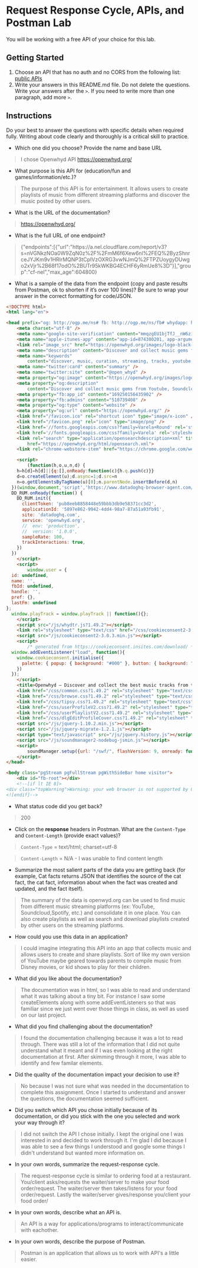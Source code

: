 # Request Response Cycle, APIs, and Postman Lab

You will be working with a free API of your choice for this lab.

## Getting Started

1. Choose an API that has no auth and no CORS from the following list: [public APIs](https://github.com/public-apis/public-apis)
1. Write your answers in this README.md file. Do not delete the questions. Write your answers after the `>`. If you need to write more than one paragraph, add more `>`.

## Instructions

Do your best to answer the questions with specific details when required fully. Writing about code clearly and thoroughly is a critical skill to practice. 

- Which one did you choose? Provide the name and base URL

>I chose Openwhyd API
> https://openwhyd.org/

- What purpose is this API for (education/fun and games/information/etc.)?

> The purpose of this API is for entertainment. It allows users to create playlists of music from different streaming platforms and discover the music posted by other users.

- What is the URL of the documentation?

> https://openwhyd.org/

- What is the full URL of one endpoint?

>{"endpoints":[{"url":"https:\/\/a.nel.cloudflare.com\/report\/v3?s=nVGNkzNOa0W9ZqN0z%2F%2FmM6f6Xew6nl%2FEQ%2ByzShnrceJYJKm9v1HRlrMQNP3tCpIVzOXRG3vwNJmQ%2FTPZUoygyDUwgo2xVjr%2B68f17odO%2BUTr95kWKBG4ECHF6yRmUe8%3D"}],"group":"cf-nel","max_age":604800}

- What is a sample of the data from the endpoint (copy and paste results from Postman, ok to shorten if it’s over 100 lines)? Be sure to wrap your answer in the correct formatting for code/JSON.

```html
<!DOCTYPE html>
<html lang="en">

<head prefix="og: http://ogp.me/ns# fb: http://ogp.me/ns/fb# whydapp: http://ogp.me/ns/fb/whydapp#">
	<meta charset="utf-8" />
	<meta name="google-site-verification" content="mmqzgEU1bjTfJ__nW6zioi7O9vuur1SyYfW44DH6ozg" />
	<meta name="apple-itunes-app" content="app-id=874380201, app-argument=whyd://app?href=http://openwhyd.org/">
	<link rel="image_src" href="https://openwhyd.org/images/logo-black-square-smaller.png" />
	<meta name="description" content="Discover and collect music gems from Youtube, Soundcloud, Deezer and more" />
	<meta name="keywords"
		content="discover, music, curation, streaming, tracks, youtube, soundcloud, bandcamp, playlists, play, free" />
	<meta name="twitter:card" content="summary" />
	<meta name="twitter:site" content="@open_whyd" />
	<meta property="og:image" content="https://openwhyd.org/images/logo-black-square-smaller.png" />
	<meta property="og:description"
		content="Discover and collect music gems from Youtube, Soundcloud, Deezer and more" />
	<meta property="fb:app_id" content="169250156435902" />
	<meta property="fb:admins" content="510739408" />
	<meta property="og:type" content="website" />
	<meta property="og:url" content="https://openwhyd.org/" />
	<link href="/favicon.ico" rel="shortcut icon" type="image/x-icon" />
	<link href="/favicon.png" rel="icon" type="image/png" />
	<link href='//fonts.googleapis.com/css?family=Varela+Round' rel='stylesheet' type='text/css'>
	<link href='//fonts.googleapis.com/css?family=Varela' rel='stylesheet' type='text/css'>
	<link rel="search" type="application/opensearchdescription+xml" title="Whyd"
		href="https://openwhyd.org/html/opensearch.xml">
	<link rel="chrome-webstore-item" href="https://chrome.google.com/webstore/detail/foohaghobcolamikniehcnnijdjehfjk">

	<script>
		(function(h,o,u,n,d) {
    h=h[d]=h[d]||{q:[],onReady:function(c){h.q.push(c)}}
    d=o.createElement(u);d.async=1;d.src=n
    n=o.getElementsByTagName(u)[0];n.parentNode.insertBefore(d,n)
  })(window,document,'script','https://www.datadoghq-browser-agent.com/datadog-rum.js','DD_RUM')
  DD_RUM.onReady(function() {
    DD_RUM.init({
      clientToken: 'pub8eeb8858448e59bbb3db9e58371cc3d2',
      applicationId: '5897e862-9942-4dd4-98a7-87a51a93fb91',
      site: 'datadoghq.com',
      service: 'openwhyd.org',
      //  env: 'production',
      //  version: '1.0.0',
      sampleRate: 100,
      trackInteractions: true,
    })
  })
	</script>
	<script>
		window.user = {
  id: undefined,
  name: '',
  fbId: undefined,
  handle: '',
  pref: {},
  lastFm: undefined
};
  window.playTrack = window.playTrack || function(){};
	</script>
	<script src="/js/whydtr.js?1.49.2"></script>
	<link rel="stylesheet" type="text/css" href="/css/cookieconsent2-3.0.3.min.css" />
	<script src="/js/cookieconsent2-3.0.3.min.js"></script>
	<script>
		/* generated from https://cookieconsent.insites.com/download/ */
  window.addEventListener("load", function(){
    window.cookieconsent.initialise({
      palette: { popup: { background: "#000" }, button: { background: "#f1d600" } }
    })
  });
	</script>
	<title>Openwhyd – Discover and collect the best music tracks from the web</title>
	<link href="/css/common.css?1.49.2" rel="stylesheet" type="text/css" />
	<link href="/css/browse.css?1.49.2" rel="stylesheet" type="text/css" />
	<link href="/css/tipsy.css?1.49.2" rel="stylesheet" type="text/css" />
	<link href="/css/userProfileV2.css?1.49.2" rel="stylesheet" type="text/css" />
	<link href="/css/userPlaylistV2.css?1.49.2" rel="stylesheet" type="text/css" />
	<link href="/css/dlgEditProfileCover.css?1.49.2" rel="stylesheet" type="text/css" />
	<script src="/js/jquery-1.10.2.min.js"></script>
	<script src="/js/jquery-migrate-1.2.1.js"></script>
	<script type="text/javascript" src="/js/jquery.history.js"></script>
	<script src="/js/soundmanager2-nodebug-jsmin.js"></script>
	<script>
		soundManager.setup({url: "/swf/", flashVersion: 9, onready: function() {soundManager.isReady=true;}});
	</script>
</head>

<body class="pgStream pgFullStream pgWithSideBar home visitor">
	<div id="fb-root"></div>
	<!--[if lt IE 8]>
<div class="topWarning">Warning: your web browser is not supported by Openwhyd. Please upgrade to a modern browser.</div>
<![endif]-->


```

- What status code did you get back?

> 200

- Click on the **response** headers in Postman. What are the `Content-Type` and `Content-Length` (provide exact values)?

> `Content-Type` = text/html; charset=utf-8

> `Content-Length` = N/A - I was unable to find content length

- Summarize the most salient parts of the data you are getting back (for example, Cat facts returns JSON that identifies the source of the cat fact, the cat fact, information about when the fact was created and updated, and the fact itself).

> The summary of the data is openwyd.org can be used to find music from different music streaming platforms (ex: YouTube, Soundcloud,Spotify, etc.) and consolidate it in one place. You can also create playlists as well as search and download playlists created by other users on the streaming platforms. 

- How could you use this data in an application?

> I could imagine integrating this API into an app that collects music and allows users to create and share playlists. Sort of like my own version of YouTube maybe geared towards parents to compile music from Disney movies, or kid shows to play for their children. 

- What did you like about the documentation?

> The documentation was in html, so I was able to read and understand what it was talking about a tiny bit. For instance I saw some createElements along with some addEventListeners so that was familiar since we just went over those things in class, as well as used on our last project.

- What did you find challenging about the documentation?

> I found the documentation challenging because it was a lot to read through. There was still a lot of the information that I did not quite understand what it meant and if I was even looking at the right documentation at first. After skimming through it more, I was able to identify and few familar elements.

- Did the quality of the documentation impact your decision to use it?

> No because I was not sure what was needed in the documentation to complete this assignment. Once I started to understand and answer the questions, the documentation seemed sufficient.

- Did you switch which API you chose initially because of its documentation, or did you stick with the one you selected and work your way through it?

> I did not switch the API I chose initially. I kept the original one I was interested in and decided to work through it. I'm glad I did because I was able to see a few things I understood and google some things I didn't understand but wanted more information on. 

- In your own words, summarize the request-response cycle.

> The request-response cycle is similar to ordering food at a restaurant. You/client asks/requests the waiter/server to make your food order/request. The waiter/server then takes/listens for your food order/request. Lastly the waiter/server gives/response you/client your food order/

- In your own words, describe what an API is.

> An API is a way for applications/programs to interact/communicate with eachother. 

- In your own words, describe the purpose of Postman.

> Postman is an application that allows us to work with API's a little easier. 
